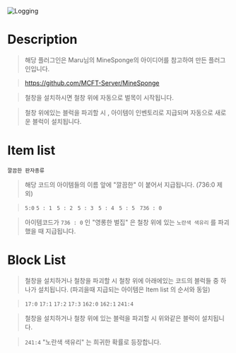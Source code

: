<a id="Logging"> ![Logging](https://capsule-render.vercel.app/api?type=soft&color=e8d295&text=Logging&animation=twinkling&fontColor=FFFFFF)

# Description
> 해당 플러그인은 Maru님의 MineSponge의 아이디어를 참고하여 만든 플러그인입니다.

> https://github.com/MCFT-Server/MineSponge


> 철창을 설치하시면 철창 위에 자동으로 벌목이 시작됩니다.

> 철창 위에있는 블럭을 파괴할 시 , 아이템이 인벤토리로 지급되며 자동으로 새로운 블럭이 설치됩니다.

# Item list

`깔끔한 판자종류`
> 해당 코드의 아이템들의 이름 앞에 "깔끔한" 이 붙어서 지급됩니다. (736:0 제외)

> ` 5:0 ` `5 : 1 ` `5 : 2 ` `5 : 3 ` `5 : 4 ` `5 : 5 ` ` 736 : 0 `

> 아이템코드가 ` 736 : 0 ` 인 "영롱한 벌집" 은 철창 위에 있는 ` 노란색 색유리 ` 를 파괴했을 때 지급됩니다.

# Block List

> 철창을 설치하거나 철창을 파괴할 시 철창 위에 아래에있는 코드의 블럭들 중 하나가 설치됩니다. (파괴을때 지급되는 아이템은 Item list 의 순서와 동일)

> ` 17:0 ` ` 17:1 ` ` 17:2 ` ` 17:3 ` ` 162:0 ` ` 162:1 ` ` 241:4 `

> 철창을 설치하거나 철창 위에 있는 블럭을 파괴할 시 위와같은 블럭이 설치됩니다.

> ` 241:4 ` "노란색 색유리" 는 희귀한 확률로 등장합니다.
